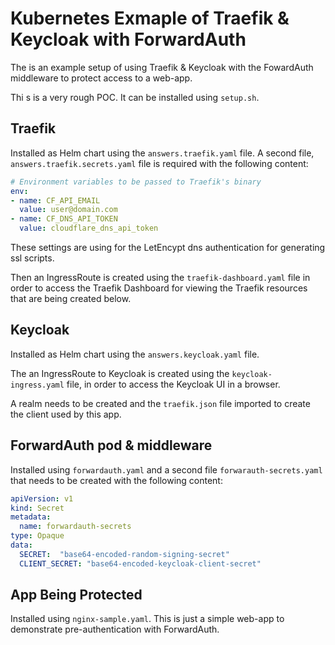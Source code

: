 # Kubernetes Exmaple of Traefik & Keycloak with ForwardAuth

The is an example setup of using Traefik & Keycloak with the FowardAuth middleware to protect access to a web-app.

Thi s is a very rough POC.  It can be installed using `setup.sh`.

## Traefik
Installed as Helm chart using the `answers.traefik.yaml` file.  A second file, `answers.traefik.secrets.yaml` file is required with the following content:
```yaml
# Environment variables to be passed to Traefik's binary
env:
- name: CF_API_EMAIL
  value: user@domain.com
- name: CF_DNS_API_TOKEN
  value: cloudflare_dns_api_token
```
These settings are using for the LetEncypt dns authentication for generating ssl scripts.

Then an IngressRoute is created using the `traefik-dashboard.yaml` file in order to access the Traefik Dashboard for viewing the Traefik resources that are being created below.

##  Keycloak
Installed as Helm chart using the `answers.keycloak.yaml` file. 

The an IngressRoute to Keycloak is created using the `keycloak-ingress.yaml` file, in order to access the Keycloak UI in a browser.

 A realm needs to be created and the `traefik.json` file imported to create the client used by this app.

## ForwardAuth pod & middleware
Installed using `forwardauth.yaml` and a second file `forwarauth-secrets.yaml` that needs to be created with the following content:
```yaml
apiVersion: v1
kind: Secret
metadata:
  name: forwardauth-secrets
type: Opaque
data:
  SECRET:  "base64-encoded-random-signing-secret"
  CLIENT_SECRET: "base64-encoded-keycloak-client-secret"
```

## App Being Protected
Installed using `nginx-sample.yaml`.  This is just a simple web-app to demonstrate pre-authentication with ForwardAuth.